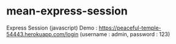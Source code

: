# mean-express-session
Express Session (javascript)
Demo : https://peaceful-temple-54443.herokuapp.com/login (username : admin, password : 123)
